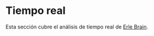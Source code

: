 # Tiempo real

Esta sección cubre el análisis de tiempo real de [Erle Brain](http://erlerobotics.com/blog/product/erle-brain).